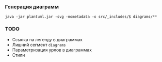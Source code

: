 ### Генерация диаграмм

    java -jar plantuml.jar -svg -nometadata -o src/_includes/$ diagrams/**

### TODO

* Ссылка на легенду в диаграммах
* Лишний сегмент `diagrams`
* Параметризация урлов в диаграммах
* Стили